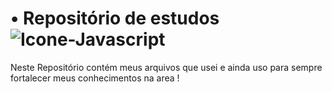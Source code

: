 # • Repositório de estudos <img align="center" alt="Icone-Javascript" src="https://img.shields.io/badge/HTML5-E34F26?style=for-the-badge&logo=html5&logoColor=white">

Neste Repositório contém meus arquivos que usei e ainda uso para sempre fortalecer meus conhecimentos na area ! 
